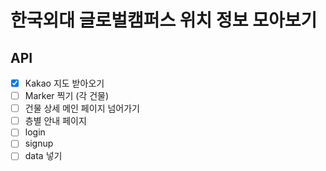# 한국외대 글로벌캠퍼스 위치 정보 모아보기

## API
- [x] Kakao 지도 받아오기
- [ ] Marker 찍기 (각 건물)
- [ ] 건물 상세 메인 페이지 넘어가기
- [ ] 층별 안내 페이지
- [ ] login
- [ ] signup
- [ ] data 넣기